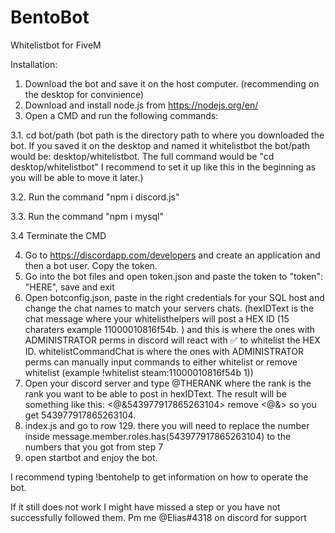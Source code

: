 # BentoBot
Whitelistbot for FiveM

Installation:
1. Download the bot and save it on the host computer. (recommending on the desktop for convinience)
2. Download and install node.js from https://nodejs.org/en/
3. Open a CMD and run the following commands:

3.1. cd bot/path  (bot path is the directory path to where you downloaded the bot. If you saved it on the desktop and named it whitelistbot the bot/path would be: desktop/whitelistbot. The full command would be "cd desktop/whitelistbot" I recommend to set it up like this in the beginning as you will be able to move it later.)

3.2. Run the command "npm i discord.js"

3.3. Run the command "npm i mysql"

3.4 Terminate the CMD

4. Go to https://discordapp.com/developers and create an application and then a bot user. Copy the token.
5. Go into the bot files and open token.json and paste the token to     "token": "HERE", save and exit
6. Open botconfig.json, paste in the right credentials for your SQL host and change the chat names to match your servers chats. (hexIDText is the chat message where your whitelisthelpers will post a HEX ID (15 charaters example 11000010816f54b.  ) and this is where the ones with ADMINISTRATOR perms in discord will react with ✅ to whitelist the HEX ID. whitelistCommandChat is where the ones with ADMINISTRATOR perms can manually input commands to either whitelist or remove whitelist (example !whitelist steam:11000010816f54b 1))
7. Open your discord server and type \@THERANK where the rank is the rank you want to be able to post in hexIDText. The result will be something like this: <@&543977917865263104> remove <@&> so you get 543977917865263104. 
8. index.js and go to row 129. there you will need to replace the number inside message.member.roles.has(543977917865263104) to the numbers that you got from step 7
9. open startbot and enjoy the bot.

I recommend typing !bentohelp to get information on how to operate the bot.

If it still does not work I might have missed a step or you have not successfully followed them. Pm me @Elias#4318 on discord for support
